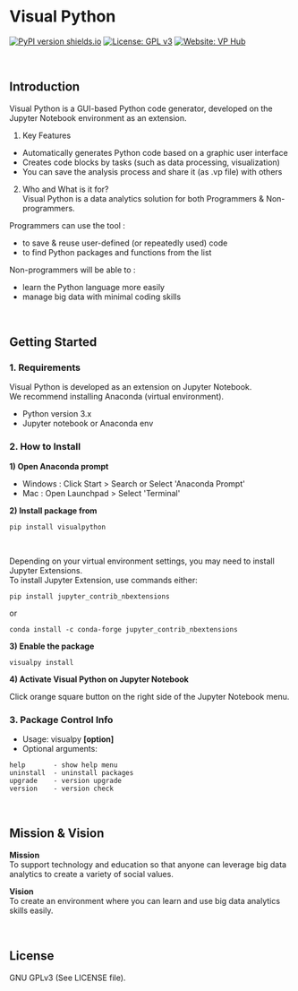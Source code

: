 <!--
#========================================================================
# Filename : README.md
# Function : control visualpython for Window/Linux/Mac
# Creator  : Black Logic
# Version  : 1.1.0
# License  : GPLv3
# Date     : 2020 07.27
# Mdate    : 2021 05.06
#========================================================================
-->

# Visual Python

[![PyPI version shields.io](https://img.shields.io/pypi/v/visualpython)](https://pypi.python.org/pypi/visualpython/)
[![License: GPL v3](https://img.shields.io/badge/License-GPLv3-red)](https://www.gnu.org/licenses/gpl-3.0.html)
[![Website: VP Hub](https://img.shields.io/badge/Website-VP%20Hub-orange)](https://www.visualpython.ai)


<br>

## Introduction
Visual Python is a GUI-based Python code generator, developed on the Jupyter Notebook environment as an extension. 
<br>

1. Key Features 
* Automatically generates Python code based on a graphic user interface <br>
* Creates code blocks by tasks (such as data processing, visualization) <br>
* You can save the analysis process and share it (as .vp file) with others <br>

2. Who and What is it for? <br>
Visual Python is a data analytics solution for both Programmers & Non-programmers. <br>

Programmers can use the tool : <br> 
* to save & reuse user-defined (or repeatedly used) code <br>
* to find Python packages and functions from the list <br>

Non-programmers will be able to : <br>
* learn the Python language more easily <br>
* manage big data with minimal coding skills <br>

<br>

## Getting Started

### 1. Requirements

Visual Python is developed as an extension on Jupyter Notebook. <br>
We recommend installing Anaconda (virtual environment).

- Python version 3.x
- Jupyter notebook or Anaconda env <br>

### 2. How to Install

**1)  Open Anaconda prompt**

* Windows : Click Start > Search or Select 'Anaconda Prompt' <br>
* Mac : Open Launchpad > Select 'Terminal'

**2)  Install package from**
```
pip install visualpython
```
<br>

Depending on your virtual environment settings, you may need to install Jupyter Extensions.<br>
To install Jupyter Extension, use commands either:
```
pip install jupyter_contrib_nbextensions
```
or <br>
```
conda install -c conda-forge jupyter_contrib_nbextensions
```

**3)  Enable the package**
```
visualpy install
```

**4)  Activate Visual Python on Jupyter Notebook**

Click orange square button on the right side of the Jupyter Notebook menu. <br>

### 3. Package Control Info
* Usage: visualpy **[option]** <br>
* Optional arguments:

```
help       - show help menu
uninstall  - uninstall packages
upgrade    - version upgrade
version    - version check
```
<br>

## Mission & Vision


**Mission** <br>
To support technology and education so that anyone can leverage big data analytics to create a variety of social values.

**Vision** <br>
To create an environment where you can learn and use big data analytics skills easily.


<br>

## License

GNU GPLv3 (See LICENSE file).
